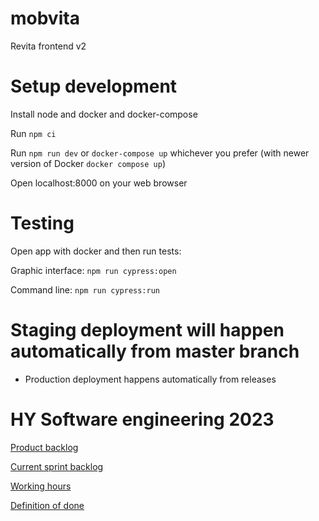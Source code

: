 # mobvita
Revita frontend v2


# Setup development

Install node and docker and docker-compose

Run `npm ci`

Run `npm run dev` or `docker-compose up` whichever you prefer (with newer version of Docker `docker compose up`)

Open localhost:8000 on your web browser

# Testing

Open app with docker and then run tests:

Graphic interface: `npm run cypress:open`

Command line: `npm run cypress:run`

# Staging deployment will happen automatically from master branch
- Production deployment happens automatically from releases

# HY Software engineering 2023

[Product backlog](https://github.com/UniversityOfHelsinkiCS/mobvita/projects/3)

[Current sprint backlog](https://github.com/UniversityOfHelsinkiCS/mobvita/projects/5)

[Working hours](https://docs.google.com/spreadsheets/d/1pFwN3QlpFcmz6TS2mHt-5RtRQFR7_kwSuSugccWkhJU/edit#gid=0)

[Definition of done](https://docs.google.com/document/d/1ynr_0eklP14B45DwyoTHullfuFfQAWloqL8T1WwjoKk/edit)
